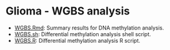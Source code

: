 Glioma - WGBS analysis
========
* [WGBS.Rmd](./WGBS.md): Summary results for DNA methylation analysis.      
* [WGBS.sh](./WGBS.sh): Differential methylation analysis shell script.          
* [WGBS.R](./WGBS.R): Differential methylation analysis R script.          
